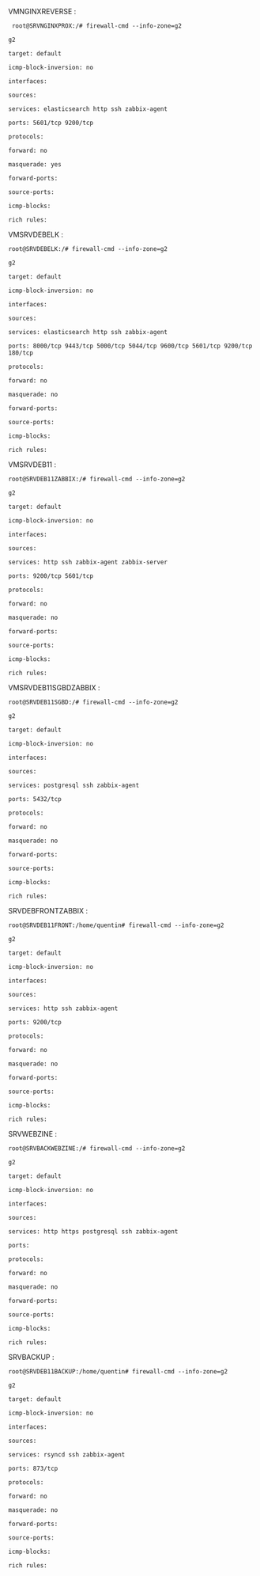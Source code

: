 ﻿VMNGINXREVERSE : 

   

     root@SRVNGINXPROX:/# firewall-cmd --info-zone=g2
    
    g2
    
    target: default
    
    icmp-block-inversion: no
    
    interfaces:
    
    sources:
    
    services: elasticsearch http ssh zabbix-agent
    
    ports: 5601/tcp 9200/tcp
    
    protocols:
    
    forward: no
    
    masquerade: yes
    
    forward-ports:
    
    source-ports:
    
    icmp-blocks:
    
    rich rules:


VMSRVDEBELK :

    root@SRVDEBELK:/# firewall-cmd --info-zone=g2
    
    g2
    
    target: default
    
    icmp-block-inversion: no
    
    interfaces:
    
    sources:
    
    services: elasticsearch http ssh zabbix-agent
    
    ports: 8000/tcp 9443/tcp 5000/tcp 5044/tcp 9600/tcp 5601/tcp 9200/tcp 180/tcp
    
    protocols:
    
    forward: no
    
    masquerade: no
    
    forward-ports:
    
    source-ports:
    
    icmp-blocks:
    
    rich rules:

VMSRVDEB11 :

    root@SRVDEB11ZABBIX:/# firewall-cmd --info-zone=g2
    
    g2
    
    target: default
    
    icmp-block-inversion: no
    
    interfaces:
    
    sources:
    
    services: http ssh zabbix-agent zabbix-server
    
    ports: 9200/tcp 5601/tcp
    
    protocols:
    
    forward: no
    
    masquerade: no
    
    forward-ports:
    
    source-ports:
    
    icmp-blocks:
    
    rich rules:

VMSRVDEB11SGBDZABBIX :

    root@SRVDEB11SGBD:/# firewall-cmd --info-zone=g2
    
    g2
    
    target: default
    
    icmp-block-inversion: no
    
    interfaces:
    
    sources:
    
    services: postgresql ssh zabbix-agent
    
    ports: 5432/tcp
    
    protocols:
    
    forward: no
    
    masquerade: no
    
    forward-ports:
    
    source-ports:
    
    icmp-blocks:
    
    rich rules:

SRVDEBFRONTZABBIX :

    root@SRVDEB11FRONT:/home/quentin# firewall-cmd --info-zone=g2
    
    g2
    
    target: default
    
    icmp-block-inversion: no
    
    interfaces:
    
    sources:
    
    services: http ssh zabbix-agent
    
    ports: 9200/tcp
    
    protocols:
    
    forward: no
    
    masquerade: no
    
    forward-ports:
    
    source-ports:
    
    icmp-blocks:
    
    rich rules:

SRVWEBZINE : 

    root@SRVBACKWEBZINE:/# firewall-cmd --info-zone=g2
    
    g2
    
    target: default
    
    icmp-block-inversion: no
    
    interfaces:
    
    sources:
    
    services: http https postgresql ssh zabbix-agent
    
    ports:
    
    protocols:
    
    forward: no
    
    masquerade: no
    
    forward-ports:
    
    source-ports:
    
    icmp-blocks:
    
    rich rules:

SRVBACKUP : 

    root@SRVDEB11BACKUP:/home/quentin# firewall-cmd --info-zone=g2
    
    g2
    
    target: default
    
    icmp-block-inversion: no
    
    interfaces:
    
    sources:
    
    services: rsyncd ssh zabbix-agent
    
    ports: 873/tcp
    
    protocols:
    
    forward: no
    
    masquerade: no
    
    forward-ports:
    
    source-ports:
    
    icmp-blocks:
    
    rich rules:

